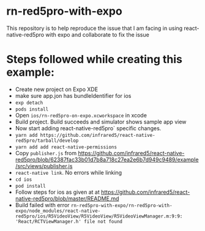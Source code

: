 # rn-red5pro-with-expo
This repository is to help reproduce the issue that I am facing in using react-native-red5pro with expo and collaborate to fix the issue

# Steps followed while creating this example:
* Create new project on Expo XDE
* make sure app.jon has bundleIdentifier for ios
* `exp detach`
* `pods install`
* Open `ios/rn-red5pro-on-expo.xcworkspace` in xcode
* Build project. Build succeeds and simulator shows sample app view
* Now start adding react-native-red5pro` specific changes.
* `yarn add https://github.com/infrared5/react-native-red5pro/tarball/develop`
* `yarn add add react-native-permissions`
* Copy `publisher.js` from https://github.com/infrared5/react-native-red5pro/blob/62387fac33b01d7b8a718c27ea2e6b7d949c9489/example/src/views/publisher.js
* `react-native link`. No errors while linking
* `cd ios`
* `pod install`
* Follow steps for ios as given at at https://github.com/infrared5/react-native-red5pro/blob/master/README.md
* Build failed with error `rn-red5pro-with-expo/rn-red5pro-with-expo/node_modules/react-native-red5pro/ios/R5VideoView/R5VideoView/R5VideoViewManager.m:9:9: 'React/RCTViewManager.h' file not found`


